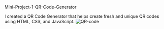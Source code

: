 Mini-Project-1-QR-Code-Generator

I created a QR Code Generator that helps create fresh and unique QR codes using HTML, CSS, and JavaScript.
![QR-code](https://github.com/user-attachments/assets/2fdd1111-7ea4-4260-a706-e6b70e4fce37)
